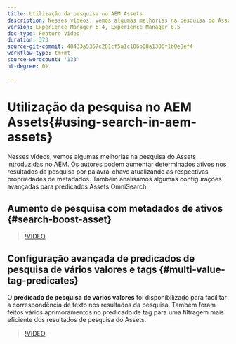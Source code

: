 ```yaml
---
title: Utilização da pesquisa no AEM Assets
description: Nesses vídeos, vemos algumas melhorias na pesquisa do Assets introduzidas no AEM. Os autores podem aumentar determinados ativos nos resultados da pesquisa por palavra-chave atualizando as respectivas propriedades de metadados. Também analisamos algumas configurações avançadas para predicados Assets OmniSearch.
version: Experience Manager 6.4, Experience Manager 6.5
doc-type: Feature Video
duration: 373
source-git-commit: 48433a5367c281cf5a1c106b08a1306f1b0e8ef4
workflow-type: tm+mt
source-wordcount: '133'
ht-degree: 0%

---
```



# Utilização da pesquisa no AEM Assets{#using-search-in-aem-assets}

Nesses vídeos, vemos algumas melhorias na pesquisa do Assets introduzidas no AEM. Os autores podem aumentar determinados ativos nos resultados da pesquisa por palavra-chave atualizando as respectivas propriedades de metadados. Também analisamos algumas configurações avançadas para predicados Assets OmniSearch.

## Aumento de pesquisa com metadados de ativos {#search-boost-asset}

>[!VIDEO](https://video.tv.adobe.com/v/3418848?quality=12&learn=on&captions=por_br)

## Configuração avançada de predicados de pesquisa de vários valores e tags {#multi-value-tag-predicates}

O **predicado de pesquisa de vários valores** foi disponibilizado para facilitar a correspondência de texto nos resultados da pesquisa. Também foram feitos vários aprimoramentos no predicado de tag para uma filtragem mais eficiente dos resultados de pesquisa do Assets.

>[!VIDEO](https://video.tv.adobe.com/v/33785?quality=12&learn=on&captions=por_br)
